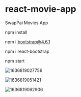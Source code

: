 # react-movie-app
SwapPai Movies App

npm install

npm i bootstrap@4.6.1

npm i react-bootstrap

npm start

![1636819027756](https://user-images.githubusercontent.com/71228820/141650495-c2a3a308-cb57-40a2-8924-48530eaed05c.jpg)

![1636819051421](https://user-images.githubusercontent.com/71228820/141650502-1ee154fa-dd6d-4ecb-bf39-b4f3e7f26d83.jpg)

![1636819062906](https://user-images.githubusercontent.com/71228820/141650507-e3051706-ddfa-4d0c-adb5-a1522fa7b641.jpg)

